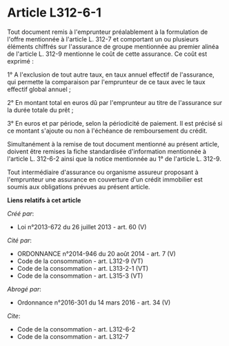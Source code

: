 # Article L312-6-1

Tout document remis à l'emprunteur préalablement à la formulation de l'offre mentionnée à l'article L. 312-7 et comportant un
ou plusieurs éléments chiffrés sur l'assurance de groupe mentionnée au premier alinéa de l'article L. 312-9 mentionne le coût
de cette assurance. Ce coût est exprimé : 

1° A l'exclusion de tout autre taux, en taux annuel effectif de l'assurance, qui permette la comparaison par l'emprunteur de
ce taux avec le taux effectif global annuel ; 

2° En montant total en euros dû par l'emprunteur au titre de l'assurance sur la durée totale du prêt ; 

3° En euros et par période, selon la périodicité de paiement. Il est précisé si ce montant s'ajoute ou non à l'échéance de
remboursement du crédit. 

Simultanément à la remise de tout document mentionné au présent article, doivent être remises la fiche standardisée
d'information mentionnée à l'article L. 312-6-2 ainsi que la notice mentionnée au 1° de l'article L. 312-9. 

Tout intermédiaire d'assurance ou organisme assureur proposant à l'emprunteur une assurance en couverture d'un crédit
immobilier est soumis aux obligations prévues au présent article.

**Liens relatifs à cet article**

_Créé par_:

  - Loi n°2013-672 du 26 juillet 2013 - art. 60 (V)

_Cité par_:

  - ORDONNANCE n°2014-946 du 20 août 2014 - art. 7 (V)
  - Code de la consommation - art. L312-9 (VT)
  - Code de la consommation - art. L313-2-1 (VT)
  - Code de la consommation - art. L315-3 (VT)

_Abrogé par_:

  - Ordonnance n°2016-301 du 14 mars 2016 - art. 34 (V)

_Cite_:

  - Code de la consommation - art. L312-6-2
  - Code de la consommation - art. L312-7
